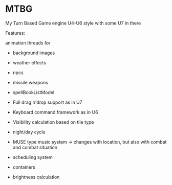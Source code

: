 # MTBG
My Turn Based Game engine U4-U6 style with some U7 in there

Features:

animation threads for

- background images
- weather effects
- npcs
- missile weapons
- spellBookListModel

- Full drag'n'drop support as in U7
- Keyboard command framework as in U6

- Visibility calculation based on tile type
- night/day cycle
- MUSE type music system -> changes with location, but also with combat and combat situation
- scheduling system
- containers
- brightness calculation
